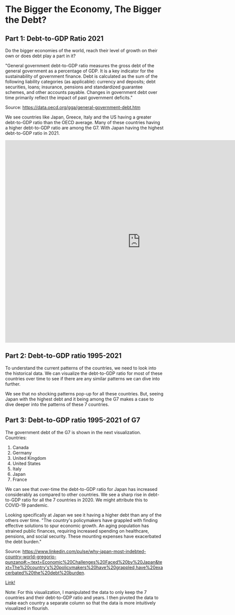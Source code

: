 # The Bigger the Economy, The Bigger the Debt?

## Part 1: Debt-to-GDP Ratio 2021

Do the bigger economies of the world, reach their level of growth on their own or does debt play a part in it?

"General government debt-to-GDP ratio measures the gross debt of the general government as a percentage of GDP. It is a key indicator for the sustainability of government finance. Debt is calculated as the sum of the following liability categories (as applicable): currency and deposits; debt securities, loans; insurance, pensions and standardized guarantee schemes, and other accounts payable. Changes in government debt over time primarily reflect the impact of past government deficits."

Source: https://data.oecd.org/gga/general-government-debt.htm

We see countries like Japan, Greece, Italy and the US having a greater debt-to-GDP ratio than the OECD average. Many of these countries having a higher debt-to-GDP ratio are among the G7. With Japan having the highest debt-to-GDP ratio in 2021. 

<iframe src="https://data.oecd.org/chart/7bip" width="860" height="645" style="border: 0" mozallowfullscreen="true" webkitallowfullscreen="true" allowfullscreen="true"><a href="https://data.oecd.org/chart/7bip" target="_blank">OECD Chart: General government debt, Total, % of GDP, Annual, 2021</a></iframe>

## Part 2: Debt-to-GDP ratio 1995-2021

To understand the current patterns of the countries, we need to look into the historical data. We can visualize the debt-to-GDP ratio for most of these countries over time to see if there are any similar patterns we can dive into further.  

<div class="flourish-embed flourish-chart" data-src="visualisation/14984189"><script src="https://public.flourish.studio/resources/embed.js"></script></div>

We see that no shocking patterns pop-up for all these countries. But, seeing Japan with the highest debt and it being among the G7 makes a case to dive deeper into the patterns of these 7 countries.

## Part 3: Debt-to-GDP ratio 1995-2021 of G7

The government debt of the G7 is shown in the next visualization.
Countries:
1. Canada
2. Germany
3. United Kingdom
4. United States
5. Italy
6. Japan
7. France

We can see that over-time the debt-to-GDP ratio for Japan has increased considerably as compared to other countries. We see a sharp rise in debt-to-GDP ratio for all the 7 countries in 2020. We might attribute this to COVID-19 pandemic. 

Looking specifically at Japan we see it having a higher debt than any of the others over time. "The country's policymakers have grappled with finding effective solutions to spur economic growth. An aging population has strained public finances, requiring increased spending on healthcare, pensions, and social security. These mounting expenses have exacerbated the debt burden."

Source: https://www.linkedin.com/pulse/why-japan-most-indebted-country-world-gregorio-punzano#:~:text=Economic%20Challenges%20Faced%20by%20Japan&text=The%20country's%20policymakers%20have%20grappled,have%20exacerbated%20the%20debt%20burden.

<a href="https://www.linkedin.com/pulse/why-japan-most-indebted-country-world-gregorio-punzano#:~:text=Economic%20Challenges%20Faced%20by%20Japan&text=The%20country's%20policymakers%20have%20grappled,have%20exacerbated%20the%20debt%20burden.">Link!</a>


<div class="flourish-embed flourish-chart" data-src="visualisation/14983401"><script src="https://public.flourish.studio/resources/embed.js"></script></div>

Note: For this visualization, I manipulated the data to only keep the 7 countries and their debt-to-GDP ratio and years. I then pivoted the data to make each country a separate column so that the data is more intuitively visualized in flourish. 
